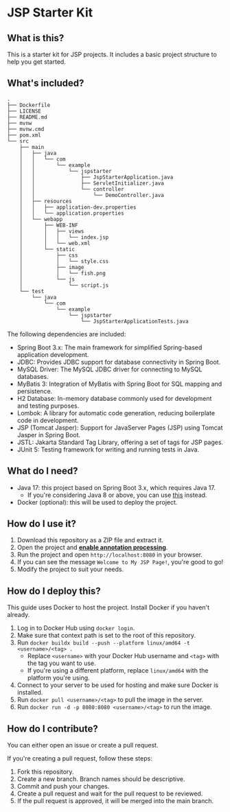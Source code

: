 # JSP Starter Kit

## What is this?

This is a starter kit for JSP projects. It includes a basic project structure to help you get started.

## What's included?

```text
.
├── Dockerfile
├── LICENSE
├── README.md
├── mvnw
├── mvnw.cmd
├── pom.xml
└── src
    ├── main
    │   ├── java
    │   │   └── com
    │   │       └── example
    │   │           └── jspstarter
    │   │               ├── JspStarterApplication.java
    │   │               ├── ServletInitializer.java
    │   │               └── controller
    │   │                   └── DemoController.java
    │   ├── resources
    │   │   ├── application-dev.properties
    │   │   └── application.properties
    │   └── webapp
    │       ├── WEB-INF
    │       │   ├── views
    │       │   │   └── index.jsp
    │       │   └── web.xml
    │       └── static
    │           ├── css
    │           │   └── style.css
    │           ├── image
    │           │   └── fish.png
    │           └── js
    │               └── script.js
    └── test
        └── java
            └── com
                └── example
                    └── jspstarter
                        └── JspStarterApplicationTests.java
```

The following dependencies are included:

* Spring Boot 3.x: The main framework for simplified Spring-based application development.
* JDBC: Provides JDBC support for database connectivity in Spring Boot.
* MySQL Driver: The MySQL JDBC driver for connecting to MySQL databases.
* MyBatis 3: Integration of MyBatis with Spring Boot for SQL mapping and persistence.
* H2 Database: In-memory database commonly used for development and testing purposes.
* Lombok: A library for automatic code generation, reducing boilerplate code in development.
* JSP (Tomcat Jasper): Support for JavaServer Pages (JSP) using Tomcat Jasper in Spring Boot.
* JSTL: Jakarta Standard Tag Library, offering a set of tags for JSP pages.
* JUnit 5: Testing framework for writing and running tests in Java.

## What do I need?

* Java 17: this project based on Spring Boot 3.x, which requires Java 17.
  * If you're considering Java 8 or above, you can use [this](https://github.com/HGU-WALAB/jsp-starter-kit/releases/tag/v2.7.x) instead.
* Docker (optional): this will be used to deploy the project.

## How do I use it?

1. Download this repository as a ZIP file and extract it.
2. Open the project and <u>**enable annotation processing**</u>.
3. Run the project and open `http://localhost:8080` in your browser.
4. If you can see the message `Welcome to My JSP Page!`, you're good to go!
5. Modify the project to suit your needs.

## How do I deploy this?

This guide uses Docker to host the project. Install Docker if you haven't already.

1. Log in to Docker Hub using `docker login`.
2. Make sure that context path is set to the root of this repository.
3. Run `docker buildx build --push --platform linux/amd64 -t <username>/<tag> .`
    * Replace `<username>` with your Docker Hub username and `<tag>` with the tag you want to use.
    * If you're using a different platform, replace `linux/amd64` with the platform you're using.
4. Connect to your server to be used for hosting and make sure Docker is installed.
5. Run `docker pull <username>/<tag>` to pull the image in the server.
6. Run `docker run -d -p 8080:8080 <username>/<tag>` to run the image.

## How do I contribute?

You can either open an issue or create a pull request.

If you're creating a pull request, follow these steps:

1. Fork this repository.
2. Create a new branch. Branch names should be descriptive.
3. Commit and push your changes.
4. Create a pull request and wait for the pull request to be reviewed.
5. If the pull request is approved, it will be merged into the main branch.